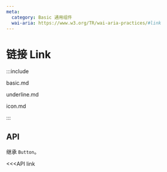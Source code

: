 ```yaml
---
meta:
  category: Basic 通用组件
  wai-aria: https://www.w3.org/TR/wai-aria-practices/#link
---
```


# 链接 Link

:::include

basic.md

underline.md

icon.md

:::

## API

继承 `Button`。

<<<API link